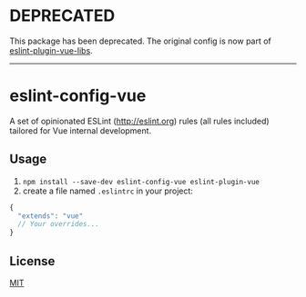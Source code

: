 # DEPRECATED

This package has been deprecated. The original config is now part of [eslint-plugin-vue-libs](https://github.com/vuejs/eslint-plugin-vue-libs).

---

# eslint-config-vue

A set of opinionated ESLint (http://eslint.org) rules (all rules included) tailored for Vue internal development.

## Usage
1. `npm install --save-dev eslint-config-vue eslint-plugin-vue`
2. create a file named `.eslintrc` in your project:

```js
{
  "extends": "vue"
  // Your overrides...
}
```

## License

[MIT](http://opensource.org/licenses/MIT)
